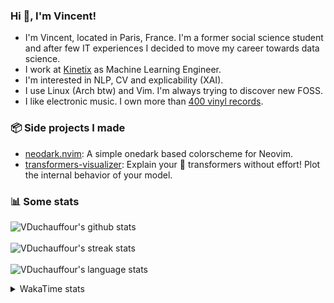 ### Hi 👋, I'm Vincent!</h1>

- I'm Vincent, located in Paris, France. I'm a former social science student and after few IT experiences I decided to move my career towards data science.
- I work at <a href="https://www.kinetix.tech/">Kinetix<a/> as Machine Learning Engineer.
- I'm interested in NLP, CV and explicability (XAI).
- I use Linux (Arch btw) and Vim. I'm always trying to discover new FOSS.
- I like electronic music. I own more than <a href="https://www.discogs.com/user/Voigt_Kampff/collection">400 vinyl records<a/>.

### 📦 Side projects I made
  
- [neodark.nvim](https://github.com/VDuchauffour/neodark.nvim): A simple onedark based colorscheme for Neovim.
- [transformers-visualizer](https://github.com/VDuchauffour/transformers-visualizer): Explain your 🤗 transformers without effort! Plot the internal behavior of your model. 

### 📊 Some stats
<p align="left">
  <img align="center" alt="VDuchauffour's github stats" src="https://github-readme-stats.vercel.app/api?username=VDuchauffour&count_private=true&include_all_commits=true&show_icons=true&theme=react"/>
  <br />
  <br />
  <img align="center" alt="VDuchauffour's streak stats" src="https://streak-stats.demolab.com?user=VDuchauffour&theme=react"/>
  <br />
  <br />
  <img align="center" alt="VDuchauffour's language stats" src="https://github-readme-stats.vercel.app/api/top-langs/?username=VDuchauffour&count_private=true&include_all_commits=true&show_icons=true&layout=compact&theme=react"/>
  <!--   <br />
  <img align="center" alt="VDuchauffour's Wakatime stats" src="https://github-readme-stats.vercel.app/api/wakatime?username=VDuchauffour&theme=react"/> -->
</p>
  
<details><summary>WakaTime stats</summary>
<br />

<!--START_SECTION:waka-->
![Code Time](http://img.shields.io/badge/Code%20Time-456%20hrs%2047%20mins-blue)

![Lines of code](https://img.shields.io/badge/From%20Hello%20World%20I%27ve%20Written-109.4%20thousand%20lines%20of%20code-blue)

**🐱 My GitHub Data** 

> 📦 18.0 kB Used in GitHub's Storage 
 > 
> 🏆 798 Contributions in the Year 2023
 > 
> 🚫 Not Opted to Hire
 > 
> 📜 6 Public Repositories 
 > 
> 🔑 2 Private Repositories 
 > 
**I'm an Early 🐤** 

```text
🌞 Morning                44 commits          █░░░░░░░░░░░░░░░░░░░░░░░░   04.82 % 
🌆 Daytime                536 commits         ███████████████░░░░░░░░░░   58.77 % 
🌃 Evening                275 commits         ████████░░░░░░░░░░░░░░░░░   30.15 % 
🌙 Night                  57 commits          ██░░░░░░░░░░░░░░░░░░░░░░░   06.25 % 
```
📅 **I'm Most Productive on Monday** 

```text
Monday                   285 commits         ████████░░░░░░░░░░░░░░░░░   31.25 % 
Tuesday                  81 commits          ██░░░░░░░░░░░░░░░░░░░░░░░   08.88 % 
Wednesday                145 commits         ████░░░░░░░░░░░░░░░░░░░░░   15.90 % 
Thursday                 200 commits         █████░░░░░░░░░░░░░░░░░░░░   21.93 % 
Friday                   145 commits         ████░░░░░░░░░░░░░░░░░░░░░   15.90 % 
Saturday                 19 commits          █░░░░░░░░░░░░░░░░░░░░░░░░   02.08 % 
Sunday                   37 commits          █░░░░░░░░░░░░░░░░░░░░░░░░   04.06 % 
```


📊 **This Week I Spent My Time On** 

```text
💬 Programming Languages: 
Python                   13 hrs 23 mins      ██████████████████░░░░░░░   73.60 % 
Bash                     1 hr 33 mins        ██░░░░░░░░░░░░░░░░░░░░░░░   08.52 % 
JSON                     56 mins             █░░░░░░░░░░░░░░░░░░░░░░░░   05.14 % 
YAML                     46 mins             █░░░░░░░░░░░░░░░░░░░░░░░░   04.25 % 
Markdown                 18 mins             ░░░░░░░░░░░░░░░░░░░░░░░░░   01.70 % 
```


 Last Updated on 07/03/2023 00:42:58 UTC
<!--END_SECTION:waka-->
</details>
